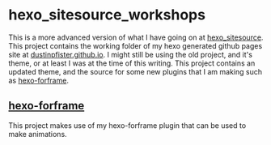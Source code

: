 # hexo_sitesource_workshops

This is a more advanced version of what I have going on at [hexo_sitesource](https://github.com/dustinpfister/hexo_sitesource). This project contains the working folder of my hexo generated github pages site at [dustinpfister.github.io](https://dustinpfister.github.io/). I might still be using the old project, and it's theme, or at least I was at the time of this writing. This project contains an updated theme, and the source for some new plugins that I am making such as [hexo-forframe](https://github.com/dustinpfister/hexo-forframe).

## [hexo-forframe](https://github.com/dustinpfister/hexo-forframe)

This project makes use of my hexo-forframe plugin that can be used to make animations.